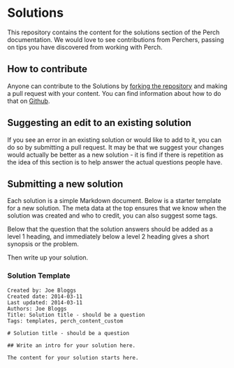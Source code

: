 

# Solutions

This repository contains the content for the solutions section of the Perch documentation. We would love to see contributions from Perchers, passing on tips you have discovered from working with Perch.

## How to contribute

Anyone can contribute to the Solutions by [forking the repository](http://github.com/PerchCMS/Solutions) and making a pull request with your content. You can find information about how to do that on [Github](https://help.github.com/articles/fork-a-repo).

## Suggesting an edit to an existing solution

If you see an error in an existing solution or would like to add to it, you can do so by submitting a pull request. It may be that we suggest your changes would actually be better as a new solution - it is find if there is repetition as the idea of this section is to help answer the actual questions people have.

## Submitting a new solution

Each solution is a simple Markdown document. Below is a starter template for a new solution. The meta data at the top ensures that we know when the solution was created and who to credit, you can also suggest some tags.

Below that the question that the solution answers should be added as a level 1 heading, and immediately below a level 2 heading gives a short synopsis or the problem.

Then write up your solution.

### Solution Template

    Created by: Joe Bloggs
    Created date: 2014-03-11
    Last updated: 2014-03-11
    Authors: Joe Bloggs
    Title: Solution title - should be a question
    Tags: templates, perch_content_custom

    # Solution title - should be a question

    ## Write an intro for your solution here.

    The content for your solution starts here. 
